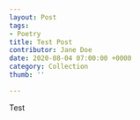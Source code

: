 ```yaml
---
layout: Post
tags:
- Poetry
title: Test Post
contributor: Jane Doe
date: 2020-08-04 07:00:00 +0000
category: Collection
thumb: ''

---
```

Test